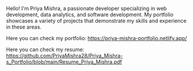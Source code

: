 Hello! I'm Priya Mishra, a passionate developer specializing in web development, data analytics, and software development.
My portfolio showcases a variety of projects that demonstrate my skills and experience in these areas.

Here you can check my portfolio: https://priya-mishra-portfolio.netlify.app/

Here you can check my resume: https://github.com/PriyaMishra28/Priya_Mishra-s_Portfolio/blob/main/Resume_Priya_Mishra.pdf
